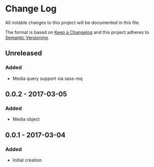 # Change Log
All notable changes to this project will be documented in this file.

The format is based on [Keep a Changelog](http://keepachangelog.com/)
and this project adheres to [Semantic Versioning](http://semver.org/).

## Unreleased
### Added
- Media query support via sass-mq

## 0.0.2 - 2017-03-05
### Added
- Media object

## 0.0.1 - 2017-03-04
### Added
- Initial creation